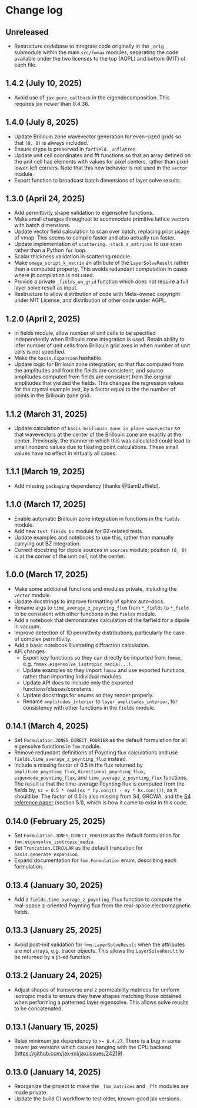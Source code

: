# Change log

## Unreleased
- Restructure codebase to integrate code originally in the `_orig` submodule within the main `src/fmmax` modules, separating the code available under the two licenses to the top (AGPL) and bottom (MIT) of each file.

## 1.4.2 (July 10, 2025)
- Avoid use of `jax.pure_callback` in the eigendecomposition. This requires jax newer than 0.4.36.

## 1.4.0 (July 8, 2025)
- Update Brillouin zone wavevector generation for even-sized grids so that `(0, 0)` is always included.
- Ensure dtype is preserved in `farfield._unflatten`.
- Update unit cell coordinates and fft functions so that an array defined on the unit cell has elements with values for pixel centers, rather than pixel lower-left corners. Note that this new behavior is not used in the `vector` module.
- Export function to broadcast batch dimensions of layer solve results.

## 1.3.0 (April 24, 2025)
- Add permittivity shape validation to eigensolve functions.
- Make small changes throughout to acommodate primitive lattice vectors with batch dimensions.
- Update vector field calculation to scan over batch, replacing prior usage of vmap. This seems to compile faster and also actually run faster.
- Update implementation of `scattering._stack_s_matrices` to use scan rather than a Python `for` loop.
- Scalar thickness validation in scattering module.
- Make `omega_script_k_matrix` an attribute of the `LayerSolveResult` rather than a computed property. This avoids redundant computation in cases where jit compilation is not used.
- Provide a private `_fields_on_grid` function which does not require a full layer solve result as input.
- Restructure to allow distribution of code with Meta-owned copyright under MIT License, and distribution of other code under AGPL.

## 1.2.0 (April 2, 2025)
- In fields module, allow number of unit cells to be specified independently when Brillouin zone integration is used. Retain ability to infer number of unit cells from Brillouin grid axes in when number of unit cells is not specified.
- Make the `basis.Expansion` hashable.
- Update logic for Brillouin zone integration, so that flux computed from the amplitudes and from the fields are consistent, and source amplitudes computed from fields are consistent from the original amplitudes that yielded the fields. This changes the regression values for the crystal example test, by a factor equal to the the number of points in the Brillouin zone grid.

## 1.1.2 (March 31, 2025)
- Update calculation of `basis.brillouin_zone_in_plane_wavevector` so that wavevectors at the center of the Brillouin zone are exactly at the center. Previously, the manner in which this was calculated could lead to small nonzero values due to floating point calculations. These small values have no effect in virtually all cases.

## 1.1.1 (March 19, 2025)
- Add missing `packaging` dependency (thanks @SamDuffield).

## 1.1.0 (March 17, 2025)
- Enable automatic Brillouin zone integration in functions in the `fields` module.
- Add new `test_fields_bz` module for BZ-related tests.
- Update examples and notebooks to use this, rather than manually carrying out BZ integration.
- Correct docstring for dipole sources in `sources` module; position `(0, 0)` is at the corner of the unit cell, not the center.

## 1.0.0 (March 17, 2025)
- Make some additional functions and modules private, including the `vector` module.
- Update docstrings to improve formatting of sphinx auto-docs.
- Rename args to `time_average_z_poynting_flux` from `*_fields` to `*_field` to be consistent with other functions in the `fields` module.
- Add a notebook that demonstrates calculation of the farfield for a dipole in vacuum.
- Improve detection of 1D permittivity distributions, particularly the case of complex permittivity.
- Add a basic notebook illustrating diffraction calculation.
- API changes
    - Export key functions so they can directly be imported from `fmmax`, e.g. `fmmax.eigensolve_isotropic_media(...)`.
    - Update examples so they import `fmmax` and use exported functions, rather than importing individual modules.
    - Update API docs to include only the exported functions/classes/constants.
    - Update docstrings for enums so they render properly.
    - Rename `amplitudes_interior` to `layer_amplitudes_interior`, for consistency with other functions in the `fields` module.

## 0.14.1 (March 4, 2025)
- Set `Formulation.JONES_DIRECT_FOURIER` as the default formulation for all eigensolve functions in `fmm` module.
- Remove redundant definitions of Poynting flux calculations and use `fields.time_average_z_poynting_flux` instead.
- Include a missing factor of 0.5 in the flux returned by `amplitude_poynting_flux`, `directional_poynting_flux`, `eigenmode_poynting_flux`, and `time_average_z_poynting_flux` functions. The result is that the time-average Poynting flux is computed from the fields by, `sz = 0.5 * real(ex * hy.conj() - ey * hx.conj())`, as it should be. The factor of 0.5 is also missing from S4, GRCWA, and the [S4 reference paper](https://web.stanford.edu/group/fan/publication/Liu_ComputerPhysicsCommunications_183_2233_2012.pdf#page=3.75) (section 5.1), which is how it came to exist in this code.

## 0.14.0 (February 25, 2025)
- Set `Formulation.JONES_DIRECT_FOURIER` as the default formulation for `fmm.eigensolve_isotropic_media`.
- Set `Truncation.CIRCULAR` as the default truncation for `basis.generate_expansion`.
- Expand documentation for `fmm.Formulation` enum, describing each formulation.

## 0.13.4 (January 30, 2025)
- Add a `fields.time_average_z_poynting_flux` function to compute the real-space z-oriented Poynting flux from the real-space electromagnetic fields.

## 0.13.3 (January 25, 2025)
- Avoid post-init validation for `fmm.LayerSolveResult` when the attributes are not arrays, e.g. tracer objects. This allows the `LayerSolveResult` to be returned by a jit-ed function.

## 0.13.2 (January 24, 2025)
- Adjust shapes of transverse and z permeability matrices for uniform isotropic media to ensure they have shapes matching those obtained when performing a patterned layer eigensolve. This allows solve reuslts to be concatenated.

## 0.13.1 (January 15, 2025)
- Relax minimum jax dependency to `>= 0.4.27`. There is a bug in some newer jax versions which causes hanging with the CPU backend (https://github.com/jax-ml/jax/issues/24219).

## 0.13.0 (January 14, 2025)
- Reorganize the project to make the `_fmm_matrices` and `_fft` modules are made private.
- Update the build CI workflow to test older, known-good jax versions.
